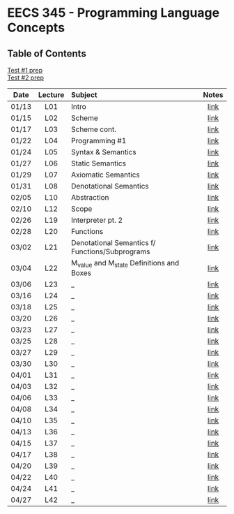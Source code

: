 # EECS 345 - Programming Language Concepts

## Table of Contents

[Test #1 prep](TP01.md)  
[Test #2 prep](TP01.md)  

Date | Lecture | Subject | Notes
:--: | :-: | :------ | :---:
 01/13 | L01 | Intro | [link](L01.md)
 01/15 | L02 | Scheme | [link](L02.md)
 01/17 | L03 | Scheme cont. | [link](L03.md)
 01/22 | L04 | Programming #1 | [link](L04.md)
 01/24 | L05 | Syntax & Semantics | [link](L05.md)
 01/27 | L06 | Static Semantics | [link](L06.md)
 01/29 | L07 | Axiomatic Semantics | [link](L07.md)
 01/31 | L08 | Denotational Semantics | [link](L08.md)
 02/05 | L10 | Abstraction | [link](L10.md)
 02/10 | L12 | Scope | [link](L12.md)
 02/26 | L19 | Interpreter pt. 2 | [link](L19.md)
 02/28 | L20 | Functions | [link](L20.md)
 03/02 | L21 | Denotational Semantics f/ Functions/Subprograms | [link](L21.md)
 03/04 | L22 | M<sub>value</sub> and M<sub>state</sub> Definitions and Boxes | [link](L22.md)
 03/06 | L23 | _ | [link](L23.md)
 03/16 | L24 | _ | [link](L24.md)
 03/18 | L25 | _ | [link](L25.md)
 03/20 | L26 | _ | [link](L26.md)
 03/23 | L27 | _ | [link](L27.md)
 03/25 | L28 | _ | [link](L28.md)
 03/27 | L29 | _ | [link](L29.md)
 03/30 | L30 | _ | [link](L30.md)
 04/01 | L31 | _ | [link](L31.md)
 04/03 | L32 | _ | [link](L32.md)
 04/06 | L33 | _ | [link](L33.md)
 04/08 | L34 | _ | [link](L34.md)
 04/10 | L35 | _ | [link](L35.md)
 04/13 | L36 | _ | [link](L36.md)
 04/15 | L37 | _ | [link](L37.md)
 04/17 | L38 | _ | [link](L38.md)
 04/20 | L39 | _ | [link](L39.md)
 04/22 | L40 | _ | [link](L40.md)
 04/24 | L41 | _ | [link](L41.md)
 04/27 | L42 | _ | [link](L42.md)